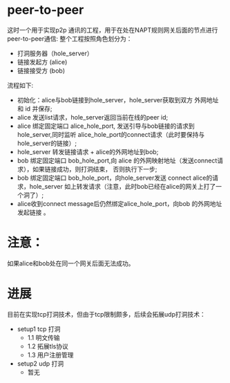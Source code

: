 # peer-to-peer
这时一个用于实现p2p 通讯的工程，用于在处在NAPT规则网关后面的节点进行peer-to-peer通信:
整个工程按照角色划分为：
  + 打洞服务器（hole_server）
  + 链接发起方 (alice)
  + 链接接受方 (bob)

流程如下:
  + 初始化：alice与bob链接到hole_server，hole_server获取到双方 外网地址 和 id 并保存;
  + alice 发送list请求，hole_server返回当前在线的peer id;
  + alice 绑定固定端口 alice_hole_port, 发送引导与bob链接的请求到hole_server,同时监听 alice_hole_port的connect请求（此时要保持与hole_server的链接）;
  + hole_server 转发链接请求 + alice的外网地址到bob;
  + bob 绑定固定端口 bob_hole_port,向 alice 的外网映射地址（发送connect请求），如果链接成功，则打洞结束， 否则执行下一步;
  + bob 绑定固定端口 bob_hole_port，向hole_server发送 connect alice的请求，hole_server 如上转发请求（注意，此时bob已经在alice的网关上打了一个洞了）;
  + alice收到connect message后仍然绑定alice_hole_port，向bob 的外网地址发起链接 。
 
 # 注意：
  如果alice和bob处在同一个网关后面无法成功。
 # 进展
   目前在实现tcp打洞技术，但由于tcp限制颇多，后续会拓展udp打洞技术：
   + setup1 tcp 打洞
      + 1.1 明文传输
      + 1.2 拓展tls协议
      + 1.3 用户注册管理
   + setup2 udp 打洞
      + 暂无
